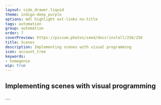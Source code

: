 ```yaml
---
layout: side_drawer.liquid
theme: indigo-deep_purple
options: mdl highlight ext-links no-title
tags: automation
group: automation
order: 7
coverPreview: https://picsum.photos/seed/docs!install/256/256
title: Scenes
description: Implementing scenes with visual programming
icon: account_tree
keywords:
- homegenie
wip: true
---
```


## Implementing scenes with visual programming

....
